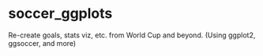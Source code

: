 # soccer_ggplots
Re-create goals, stats viz, etc. from World Cup and beyond. (Using ggplot2, ggsoccer, and more)
